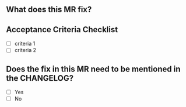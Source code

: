 ## What does this MR fix?

## Acceptance Criteria Checklist
- [ ] criteria 1
- [ ] criteria 2

## Does the fix in this MR need to be mentioned in the CHANGELOG?
- [ ] Yes
- [ ] No
